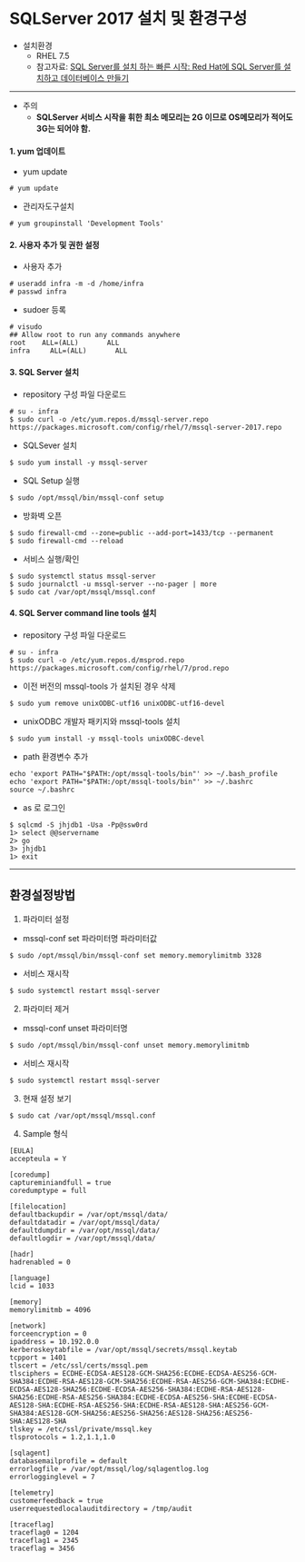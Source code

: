 # SQLServer 2017 설치 및 환경구성

* 설치환경
    * RHEL 7.5
    * 참고자료: [SQL Server를 설치 하는 빠른 시작: Red Hat에 SQL Server를 설치하고 데이터베이스 만들기](https://docs.microsoft.com/ko-kr/sql/linux/quickstart-install-connect-red-hat?view=sql-server-linux-2017)
---

* 주의
  * **SQLServer 서비스 시작을 휘한 최소 메모리는 2G 이므로 OS메모리가 적어도 3G는 되어야 함.**
  
#### 1. yum 업데이트
  * yum update
  ```
  # yum update
  ```
  * 관리자도구설치
  ```
  # yum groupinstall 'Development Tools'
  ```
  
#### 2. 사용자 추가 및 권한 설정
  * 사용자 추가
  ```
  # useradd infra -m -d /home/infra
  # passwd infra
  ```
  * sudoer 등록
  ```
  # visudo
  ## Allow root to run any commands anywhere
  root    ALL=(ALL)       ALL
  infra     ALL=(ALL)       ALL
  ```

#### 3. SQL Server 설치
  * repository 구성 파일 다운로드
  ```
  # su - infra
  $ sudo curl -o /etc/yum.repos.d/mssql-server.repo https://packages.microsoft.com/config/rhel/7/mssql-server-2017.repo
  ```
  
  * SQLSever 설치
  ```
  $ sudo yum install -y mssql-server
  ```
  
  * SQL Setup 실행
  ```
  $ sudo /opt/mssql/bin/mssql-conf setup
  ```
  * 방화벽 오픈
  ```
  $ sudo firewall-cmd --zone=public --add-port=1433/tcp --permanent
  $ sudo firewall-cmd --reload
  ```
  
  * 서비스 실행/확인
  ```
  $ sudo systemctl status mssql-server
  $ sudo journalctl -u mssql-server --no-pager | more
  $ sudo cat /var/opt/mssql/mssql.conf 
  ```
 
#### 4. SQL Server command line tools 설치
  * repository 구성 파일 다운로드
  ```
  # su - infra
  $ sudo curl -o /etc/yum.repos.d/msprod.repo https://packages.microsoft.com/config/rhel/7/prod.repo
  ```
  
  * 이전 버전의 mssql-tools 가 설치된 경우 삭제
  ```
  $ sudo yum remove unixODBC-utf16 unixODBC-utf16-devel
  ```

  * unixODBC 개발자 패키지와 mssql-tools 설치
  ```
  $ sudo yum install -y mssql-tools unixODBC-devel
  ```
  
  * path 환경변수 추가
  ```
  echo 'export PATH="$PATH:/opt/mssql-tools/bin"' >> ~/.bash_profile
  echo 'export PATH="$PATH:/opt/mssql-tools/bin"' >> ~/.bashrc
  source ~/.bashrc
  ```
  
  * as 로 로그인
  ```
  $ sqlcmd -S jhjdb1 -Usa -Pp@ssw0rd
  1> select @@servername
  2> go
  3> jhjdb1
  1> exit
  ```  
---

## 환경설정방법
1. 파라미터 설정
  * mssql-conf set 파라미터명 파라미터값
  ```
  $ sudo /opt/mssql/bin/mssql-conf set memory.memorylimitmb 3328
  ```
  
  * 서비스 재시작
  ```
  $ sudo systemctl restart mssql-server
  ```
2. 파라미터 제거
  * mssql-conf unset 파라미터명
  ```
  $ sudo /opt/mssql/bin/mssql-conf unset memory.memorylimitmb
  ```
  
  * 서비스 재시작
  ```
  $ sudo systemctl restart mssql-server
  ```
3. 현재 설정 보기
```
$ sudo cat /var/opt/mssql/mssql.conf
```
  
4. Sample 형식
```
[EULA]
accepteula = Y

[coredump]
captureminiandfull = true
coredumptype = full

[filelocation]
defaultbackupdir = /var/opt/mssql/data/
defaultdatadir = /var/opt/mssql/data/
defaultdumpdir = /var/opt/mssql/data/
defaultlogdir = /var/opt/mssql/data/

[hadr]
hadrenabled = 0

[language]
lcid = 1033

[memory]
memorylimitmb = 4096

[network]
forceencryption = 0
ipaddress = 10.192.0.0
kerberoskeytabfile = /var/opt/mssql/secrets/mssql.keytab
tcpport = 1401
tlscert = /etc/ssl/certs/mssql.pem
tlsciphers = ECDHE-ECDSA-AES128-GCM-SHA256:ECDHE-ECDSA-AES256-GCM-SHA384:ECDHE-RSA-AES128-GCM-SHA256:ECDHE-RSA-AES256-GCM-SHA384:ECDHE-ECDSA-AES128-SHA256:ECDHE-ECDSA-AES256-SHA384:ECDHE-RSA-AES128-SHA256:ECDHE-RSA-AES256-SHA384:ECDHE-ECDSA-AES256-SHA:ECDHE-ECDSA-AES128-SHA:ECDHE-RSA-AES256-SHA:ECDHE-RSA-AES128-SHA:AES256-GCM-SHA384:AES128-GCM-SHA256:AES256-SHA256:AES128-SHA256:AES256-SHA:AES128-SHA
tlskey = /etc/ssl/private/mssql.key
tlsprotocols = 1.2,1.1,1.0

[sqlagent]
databasemailprofile = default
errorlogfile = /var/opt/mssql/log/sqlagentlog.log
errorlogginglevel = 7

[telemetry]
customerfeedback = true
userrequestedlocalauditdirectory = /tmp/audit

[traceflag]
traceflag0 = 1204
traceflag1 = 2345
traceflag = 3456
```
